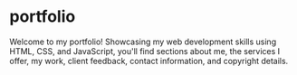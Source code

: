 # portfolio
Welcome to my portfolio! Showcasing my web development skills using HTML, CSS, and JavaScript, you'll find sections about me, the services I offer, my work, client feedback, contact information, and copyright details.
